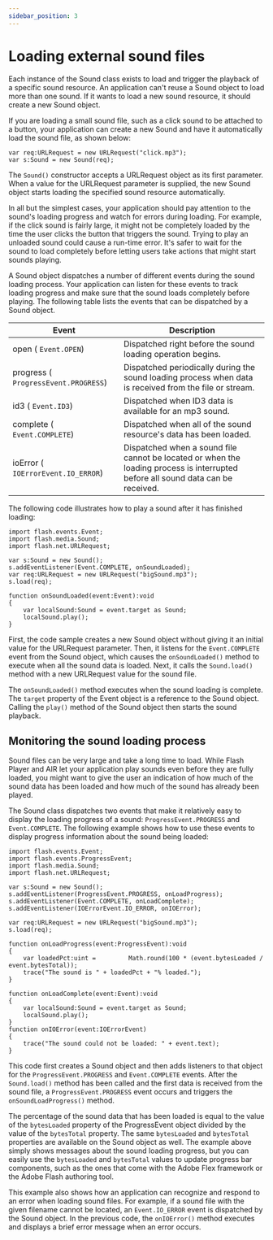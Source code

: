 ```yaml
---
sidebar_position: 3
---
```


# Loading external sound files

Each instance of the Sound class exists to load and trigger the playback of a
specific sound resource. An application can't reuse a Sound object to load more
than one sound. If it wants to load a new sound resource, it should create a new
Sound object.

If you are loading a small sound file, such as a click sound to be attached to a
button, your application can create a new Sound and have it automatically load
the sound file, as shown below:

```
var req:URLRequest = new URLRequest("click.mp3");
var s:Sound = new Sound(req);
```

The `Sound()` constructor accepts a URLRequest object as its first parameter.
When a value for the URLRequest parameter is supplied, the new Sound object
starts loading the specified sound resource automatically.

In all but the simplest cases, your application should pay attention to the
sound's loading progress and watch for errors during loading. For example, if
the click sound is fairly large, it might not be completely loaded by the time
the user clicks the button that triggers the sound. Trying to play an unloaded
sound could cause a run-time error. It's safer to wait for the sound to load
completely before letting users take actions that might start sounds playing.

A Sound object dispatches a number of different events during the sound loading
process. Your application can listen for these events to track loading progress
and make sure that the sound loads completely before playing. The following
table lists the events that can be dispatched by a Sound object.

| Event                                | Description                                                                                                                      |
| ------------------------------------ | -------------------------------------------------------------------------------------------------------------------------------- |
| open ( `Event.OPEN`)                 | Dispatched right before the sound loading operation begins.                                                                      |
| progress ( `ProgressEvent.PROGRESS`) | Dispatched periodically during the sound loading process when data is received from the file or stream.                          |
| id3 ( `Event.ID3`)                   | Dispatched when ID3 data is available for an mp3 sound.                                                                          |
| complete ( `Event.COMPLETE`)         | Dispatched when all of the sound resource's data has been loaded.                                                                |
| ioError ( `IOErrorEvent.IO_ERROR`)   | Dispatched when a sound file cannot be located or when the loading process is interrupted before all sound data can be received. |

The following code illustrates how to play a sound after it has finished
loading:

```
import flash.events.Event;
import flash.media.Sound;
import flash.net.URLRequest;

var s:Sound = new Sound();
s.addEventListener(Event.COMPLETE, onSoundLoaded);
var req:URLRequest = new URLRequest("bigSound.mp3");
s.load(req);

function onSoundLoaded(event:Event):void
{
	var localSound:Sound = event.target as Sound;
	localSound.play();
}
```

First, the code sample creates a new Sound object without giving it an initial
value for the URLRequest parameter. Then, it listens for the `Event.COMPLETE`
event from the Sound object, which causes the `onSoundLoaded()` method to
execute when all the sound data is loaded. Next, it calls the `Sound.load()`
method with a new URLRequest value for the sound file.

The `onSoundLoaded()` method executes when the sound loading is complete. The
`target` property of the Event object is a reference to the Sound object.
Calling the `play()` method of the Sound object then starts the sound playback.

## Monitoring the sound loading process

Sound files can be very large and take a long time to load. While Flash Player
and AIR let your application play sounds even before they are fully loaded, you
might want to give the user an indication of how much of the sound data has been
loaded and how much of the sound has already been played.

The Sound class dispatches two events that make it relatively easy to display
the loading progress of a sound: `ProgressEvent.PROGRESS` and `Event.COMPLETE`.
The following example shows how to use these events to display progress
information about the sound being loaded:

```
import flash.events.Event;
import flash.events.ProgressEvent;
import flash.media.Sound;
import flash.net.URLRequest;

var s:Sound = new Sound();
s.addEventListener(ProgressEvent.PROGRESS, onLoadProgress);
s.addEventListener(Event.COMPLETE, onLoadComplete);
s.addEventListener(IOErrorEvent.IO_ERROR, onIOError);

var req:URLRequest = new URLRequest("bigSound.mp3");
s.load(req);

function onLoadProgress(event:ProgressEvent):void
{
	var loadedPct:uint =         Math.round(100 * (event.bytesLoaded / event.bytesTotal));
	trace("The sound is " + loadedPct + "% loaded.");
}

function onLoadComplete(event:Event):void
{
	var localSound:Sound = event.target as Sound;
	localSound.play();
}
function onIOError(event:IOErrorEvent)
{
	trace("The sound could not be loaded: " + event.text);
}
```

This code first creates a Sound object and then adds listeners to that object
for the `ProgressEvent.PROGRESS` and `Event.COMPLETE` events. After the
`Sound.load()` method has been called and the first data is received from the
sound file, a `ProgressEvent.PROGRESS` event occurs and triggers the
`onSoundLoadProgress()` method.

The percentage of the sound data that has been loaded is equal to the value of
the `bytesLoaded` property of the ProgressEvent object divided by the value of
the `bytesTotal` property. The same `bytesLoaded` and `bytesTotal` properties
are available on the Sound object as well. The example above simply shows
messages about the sound loading progress, but you can easily use the
`bytesLoaded` and `bytesTotal` values to update progress bar components, such as
the ones that come with the Adobe Flex framework or the Adobe Flash authoring
tool.

This example also shows how an application can recognize and respond to an error
when loading sound files. For example, if a sound file with the given filename
cannot be located, an `Event.IO_ERROR` event is dispatched by the Sound object.
In the previous code, the `onIOError()` method executes and displays a brief
error message when an error occurs.
